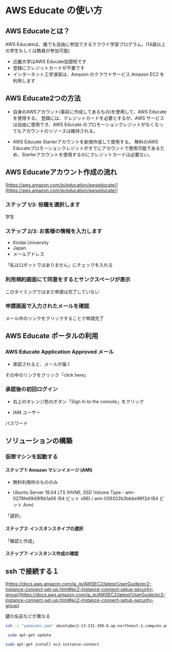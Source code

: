 # AWS Educate の使い方

## AWS Educateとは？ 
AWS Educateは、誰でも自由に参加できるクラウド学習プログラム。(14歳以上の学生もしくは教員が参加可能)


* 近畿大学はAWS Educate加盟校です
* 登録にクレジットカードが不要です
* インターネット工学演習は、Amazon のクラウドサービス Amazon EC2 を利用します

## AWS Educate2つの方法

*  自身のAWSアカウント(事前に作成してあるもの)を使用して、AWS Educateを使用する。
登録には、クレジットカードを必要とするが、AWS サービスは自由に使用でき、AWS Educate のプロモーションクレジットがなくなってもアカウントのリソースは維持される。

*  AWS Educate Starterアカウントを新規作成して使用する。
無料のAWS Educateプロモーションクレジットがすでにアカウントで使用可能であるため、Starterアカウントを使用するのにクレジットカードは必要ない。

## AWS Educateアカウント作成の流れ

[https://aws.amazon.com/jp/education/awseducate/](https://aws.amazon.com/jp/education/awseducate/)

### ステップ 1/3: 役職を選択します

学生

### ステップ 2/3: お客様の情報を入力します

* Kindai University
* Japan
* メールアドレス

「私はロボットではありません」にチェックを入れる

### 利用規約画面にて同意をするとサンクスページが表示

このタイミングではまだ申請は完了していない

### 申請画面で入力されたメールを確認

メール中のリンクをクリックすることで申請完了


## AWS Educate ポータルの利用

### AWS Educate Application Approved メール

* 承認されると、メールが届く

その中のリンクをクリック「click here」


### 承認後の初回ログイン

* 右上のオレンジ色のボタン「Sign In to the console」をクリック

*  IAM ユーザー

パスワード

## ソリューションの構築

### 仮想マシンを起動する

#### ステップ 1: Amazon マシンイメージ (AMI)

* 無料利用枠のもののみ

* Ubuntu Server 18.04 LTS (HVM), SSD Volume Type - ami-0278fe6949f6b1a06 (64 ビット x86) / ami-039202b3bbbe96f2d (64 ビット Arm)

「選択」

#### ステップ 2: インスタンスタイプの選択

「確認と作成」

#### ステップ 7: インスタンス作成の確認

## ssh で接続する１

[https://docs.aws.amazon.com/ja_jp/AWSEC2/latest/UserGuide/ec2-instance-connect-set-up.html#ec2-instance-connect-setup-security-group](https://docs.aws.amazon.com/ja_jp/AWSEC2/latest/UserGuide/ec2-instance-connect-set-up.html#ec2-instance-connect-setup-security-group)

鍵の名前などが異なる

```bash
ssh -i "yamasaki.pem" ubuntu@ec2-13-231-108-8.ap-northeast-1.compute.amazonaws.com
```

```bash
 sudo apt-get update
 ```
 
 ```bash
 sudo apt-get install ec2-instance-connect
 ```
 